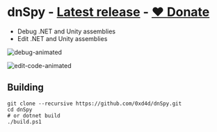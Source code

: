 # dnSpy - [Latest release](https://github.com/0xd4d/dnSpy/releases) - [❤️ Donate](https://github.com/sponsors/0xd4d)

- Debug .NET and Unity assemblies
- Edit .NET and Unity assemblies

![debug-animated](images/debug-animated.gif)

![edit-code-animated](images/edit-code-animated.gif)

## Building

```PS
git clone --recursive https://github.com/0xd4d/dnSpy.git
cd dnSpy
# or dotnet build
./build.ps1
```
